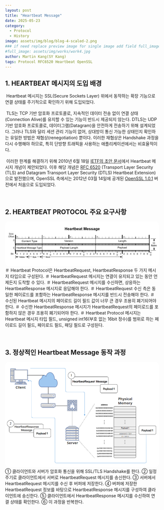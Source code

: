 ```yaml
---
layout: post
title: "Heartbeat Message"
date: 2025-05-23
category:
  - Protocol
  - History
image: assets/img/blog/blog-4-scaled-2.png
### if need replace preview image for single image add field full_image, ex:
#full_image: assets/img/works/work4.jpg
author: Martin Kang(SY Kang)
tags: Protocol RFC6520 Heartbeat OpenSSL
---
```


## 1. HEARTBEAT 메시지의 도입 배경
&nbsp;Heartbeat 메시지는 SSL(Secure Sockets Layer) 위에서 동작하는 확장 기능으로 연결 상태를 주기적으로 확인하기 위해 도입되었다.  
<br>&nbsp;TLS는 TCP 기반 암호화 프로토콜로, 지속적인 데이터 전송 없이 연결 상태(Connection Alive)를 유지할 수 있는 기능이 반드시 제공되지 않는다. DTLS는 UDP 기반 암호화 프로토콜로, 데이터그램(Datagram)을 안전하게 전송하기 위해 설계되었다. 그러나 TLS와 달리 세션 관리 기능이 없어, 상대방이 통신 가능한 상태인지 확인하는 유일한 방법은 재협상(renegotiation) 뿐이다. 이러한 재협상은 Handshake 과정을 다시 수행해야 하므로, 특히 단방향 트래픽을 사용하는 애플리케이션에서는 비효율적이다.  
<br>&nbsp;이러한 한계를 해결하기 위해 2010년 6월 18일 [IETF의 초안 문서](https://datatracker.ietf.org/doc/html/draft-seggelmann-tls-dtls-heartbeat-00)에서 Heartbeat 메시지 개념이 제안되었다.
이후 해당 개념은 [RFC 6520](https://datatracker.ietf.org/doc/html/rfc6520) (Transport Layer Security (TLS) and Datagram Transport Layer Security (DTLS) Heartbeat Extension)으로 발전했으며, OpenSSL 측에서는 2012년 03월 14일에 공개된 [OpenSSL 1.0.1](https://github.com/openssl/openssl/releases/tag/OpenSSL_1_0_1) 버전에서 처음으로 도입되었다.
<br>
<br>
<br>

## 2. HEARTBEAT PROTOCOL 주요 요구사항
<img src="/assets/img/blog/heartbeat-diagram0.png" alt="Heartbeat Diagram" style="max-width: 100%; border-radius: 12px;" />  
<br>
＃ Heartbeat Protocol은 HeartbeatRequest, HeartbeatResponse 두 가지 메시지 타입으로 구성된다.  
＃ HeartbeatRequest 메시지는 연결이 유지되고 있는 동안 언제든지 도착할 수 있다.  
＃ HeartbeatRequest 메시지를 수신하면, 상응하는 HeartbeatResponse 메시지로 응답해야 한다.  
＃ HeartbeatRequest 수신 측은 동일한 페이로드를 포함하는 HeartbeatResponse 메시지를 반드시 전송해야 한다.  
＃ 수신된 Heartbeat 메시지의 페이로드 길이 필드 값이 너무 큰 경우 조용히 폐기되어야 한다.  
＃ 수신한 HeartbeatResponse 메시지가 HeartbeatRequest의 페이로드를 포함하지 않은 경우 조용히 폐기되어야 한다.  
＃ Heartbeat Protocol 메시지는 Heartbeat 메시지 타입 필드, unsigned int16(부호 없는 16bit 정수)를 범위로 하는 페이로드 길이 필드, 페이로드 필드, 패딩 필드로 구성된다.  
<br>
<br>
<br>

## 3. 정상적인 Heartbeat Message 동작 과정
<img src="/assets/img/blog/heartbeat-diagram1.png" alt="Heartbeat Diagram" style="max-width: 100%; border-radius: 12px;" />  
<br>
① 클라이언트와 서버가 암호화 통신을 위해 SSL/TLS Handshake를 한다.  
② 일정 주기로 클라이언트에서 서버로 HeartbeatRequest 메시지를 송신한다.  
③ 서버에서 HeartbeatRequest 메시지를 수신 후 버퍼에 저장한다.  
④ 버퍼에 저장한 HeartbeatRequest 정보를 바탕으로 HeartbeatResponse 메시지를 구성하여 클라이언트에 송신한다.  
⑤ 클라이언트에서 HeartbeatResponse 메시지를 수신하여 연결 상태를 확인한다.  
⑥ 이 과정을 반복한다.  

<script src="https://gist.github.com/SeungYoon7373/b28d97fde380a49822c8bdf024b49719.js"></script>

<!-- 
You'll find this post in your `_posts` directory. Go ahead and edit it and re-build the site to see your changes. You can rebuild the site in [many different ways](https://jekyllrb.com/docs/usage/), but the most common way is to run `jekyll serve`, which launches a web server and auto-regenerates your site when a file is updated.

To add new posts, simply add a file in the `_posts`[^posts] directory that follows the convention `YYYY-MM-DD-name-of-post.ext` and includes the necessary front matter. Take a look at the source for this post to get an idea about how it works.

[^posts]: Footnote test.

Jekyll also offers powerful support for code snippets:

```ruby
def print_hi(name)
  puts "Hi, #{name}"
end
print_hi('Tom')
#=> prints 'Hi, Tom' to STDOUT.
```

Check out the [Jekyll docs][jekyll-docs] for more info on how to get the most out of Jekyll. File all bugs/feature requests at [Jekyll's GitHub repo][jekyll-gh]. If you have questions, you can ask them on [Jekyll Talk][jekyll-talk].
 -->


[jekyll-docs]: http://jekyllrb.com/docs/home
[jekyll-gh]:   https://github.com/jekyll/jekyll
[jekyll-talk]: https://talk.jekyllrb.com/
